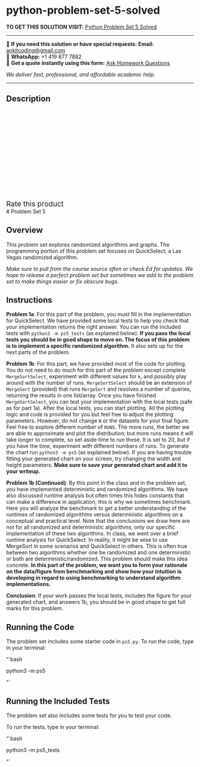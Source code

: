 # python-problem-set-5-solved
**TO GET THIS SOLUTION VISIT:** [Python Problem Set 5 Solved](https://www.ankitcodinghub.com/product/python-problem-set-5-solved/)


---

📩 **If you need this solution or have special requests:** **Email:** ankitcoding@gmail.com  
📱 **WhatsApp:** +1 419 877 7882  
📄 **Get a quote instantly using this form:** [Ask Homework Questions](https://www.ankitcodinghub.com/services/ask-homework-questions/)

*We deliver fast, professional, and affordable academic help.*

---

<h2>Description</h2>



<div class="kk-star-ratings kksr-auto kksr-align-center kksr-valign-top" data-payload="{&quot;align&quot;:&quot;center&quot;,&quot;id&quot;:&quot;99651&quot;,&quot;slug&quot;:&quot;default&quot;,&quot;valign&quot;:&quot;top&quot;,&quot;ignore&quot;:&quot;&quot;,&quot;reference&quot;:&quot;auto&quot;,&quot;class&quot;:&quot;&quot;,&quot;count&quot;:&quot;0&quot;,&quot;legendonly&quot;:&quot;&quot;,&quot;readonly&quot;:&quot;&quot;,&quot;score&quot;:&quot;0&quot;,&quot;starsonly&quot;:&quot;&quot;,&quot;best&quot;:&quot;5&quot;,&quot;gap&quot;:&quot;4&quot;,&quot;greet&quot;:&quot;Rate this product&quot;,&quot;legend&quot;:&quot;0\/5 - (0 votes)&quot;,&quot;size&quot;:&quot;24&quot;,&quot;title&quot;:&quot;Python Problem Set 5 Solved&quot;,&quot;width&quot;:&quot;0&quot;,&quot;_legend&quot;:&quot;{score}\/{best} - ({count} {votes})&quot;,&quot;font_factor&quot;:&quot;1.25&quot;}">

<div class="kksr-stars">

<div class="kksr-stars-inactive">
            <div class="kksr-star" data-star="1" style="padding-right: 4px">


<div class="kksr-icon" style="width: 24px; height: 24px;"></div>
        </div>
            <div class="kksr-star" data-star="2" style="padding-right: 4px">


<div class="kksr-icon" style="width: 24px; height: 24px;"></div>
        </div>
            <div class="kksr-star" data-star="3" style="padding-right: 4px">


<div class="kksr-icon" style="width: 24px; height: 24px;"></div>
        </div>
            <div class="kksr-star" data-star="4" style="padding-right: 4px">


<div class="kksr-icon" style="width: 24px; height: 24px;"></div>
        </div>
            <div class="kksr-star" data-star="5" style="padding-right: 4px">


<div class="kksr-icon" style="width: 24px; height: 24px;"></div>
        </div>
    </div>

<div class="kksr-stars-active" style="width: 0px;">
            <div class="kksr-star" style="padding-right: 4px">


<div class="kksr-icon" style="width: 24px; height: 24px;"></div>
        </div>
            <div class="kksr-star" style="padding-right: 4px">


<div class="kksr-icon" style="width: 24px; height: 24px;"></div>
        </div>
            <div class="kksr-star" style="padding-right: 4px">


<div class="kksr-icon" style="width: 24px; height: 24px;"></div>
        </div>
            <div class="kksr-star" style="padding-right: 4px">


<div class="kksr-icon" style="width: 24px; height: 24px;"></div>
        </div>
            <div class="kksr-star" style="padding-right: 4px">


<div class="kksr-icon" style="width: 24px; height: 24px;"></div>
        </div>
    </div>
</div>


<div class="kksr-legend" style="font-size: 19.2px;">
            <span class="kksr-muted">Rate this product</span>
    </div>
    </div>
# Problem Set 5

## Overview

This problem set explores randomized algorithms and graphs. The programming portion of this problem set focuses on QuickSelect, a Las Vegas randomized algorithm.

*Make sure to pull from the course source often or check Ed for updates. We hope to release a perfect problem set but sometimes we add to the problem set to make things easier or fix obscure bugs.*

## Instructions

**Problem 1a**: For this part of the problem, you must fill in the implementation for QuickSelect. We have provided some local tests to help you check that your implementation returns the right answer. You can run the included tests with `python3 -m ps5_tests` (as explained below). **If you pass the local tests you should be in good shape to move on. The focus of this problem is to implement a specific randomized algorithm.** It also sets up for the next parts of the problem.

**Problem 1b**: For this part, we have provided most of the code for plotting. You do not need to do much for this part of the problem except complete `MergeSortSelect`, experiment with different values for `k`, and possibly play around with the number of runs. `MergeSortSelect` should be an extension of `MergeSort` (provided) that runs `MergeSort` and resolves a number of queries, returning the results in one list/array. Once you have finished `MergeSortSelect`, you can test your implementation with the local tests (safe as for part 1a). After the local tests, you can start plotting. All the plotting logic and code is provided for you but feel free to adjust the plotting parameters. However, do not change `N` or the datasets for your final figure. Feel free to explore different number of `RUNS`. The more runs, the better we are able to approximate and plot the distribution; but more runs means it will take longer to complete, so set aside time to run these. It is set to 20, but if you have the time, experiment with different numbers of runs. To generate the chart run `python3 -m ps5` (as explained below). If you are having trouble fitting your generated chart on your screen, try changing the width and height parameters. **Make sure to save your generated chart and add it to your writeup.**

**Problem 1b (Continued)**: By this point in the class and in the problem set, you have implemented deterministic and randomized algorithms. We have also discussed runtime analysis but often times this hides constants that can make a difference in application; this is why we sometimes benchmark. Here you will analyze the benchmark to get a better understanding of the runtimes of randomized algorithms versus deterministic algorithms on a conceptual and practical level. Note that the conclusions we draw here are not for all randomized and deterministic algorithms, only our specific implementation of these two algorithms. In class, we went over a brief runtime analysis for QuickSelect. In reality, it might be wise to use MergeSort in some scenarios and QuickSelect in others. This is often true between two algorithms whether one be randomized and one deterministic or both are deterministic/randomized. This problem should make this idea concrete. **In this part of the problem, we want you to form your rationale on the data/figure from benchmarking and show how your intuition is developing in regard to using benchmarking to understand algorithm implementations.**

**Conclusion**: If your work passes the local tests, includes the figure for your generated chart, and answers 1b, you should be in good shape to get full marks for this problem.

## Running the Code

The problem set includes some starter code in `ps5.py`. To run the code, type in your terminal:

“`bash

python3 -m ps5

“`

## Running the Included Tests

The problem set also includes some tests for you to test your code.

To run the tests, type in your terminal:

“`bash

python3 -m ps5_tests

“`
